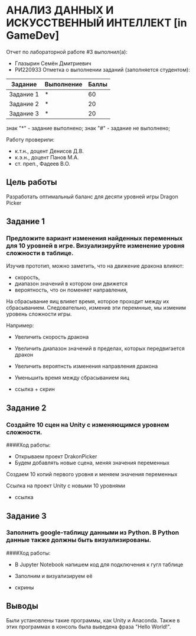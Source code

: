# АНАЛИЗ ДАННЫХ И ИСКУССТВЕННЫЙ ИНТЕЛЛЕКТ [in GameDev]
Отчет по лабораторной работе #3 выполнил(а):
- Глазырин Семён Дмитриевич
- РИ220933
Отметка о выполнении заданий (заполняется студентом):

| Задание | Выполнение | Баллы |
| ------ | ------ | ------ |
| Задание 1 | * | 60 |
| Задание 2 | * | 20 |
| Задание 3 | * | 20 |

знак "*" - задание выполнено; знак "#" - задание не выполнено;

Работу проверили:
- к.т.н., доцент Денисов Д.В.
- к.э.н., доцент Панов М.А.
- ст. преп., Фадеев В.О.

## Цель работы
Разработать оптимальный баланс для десяти уровней игры Dragon Picker

## Задание 1
### Предложите вариант изменения найденных переменных для 10 уровней в игре. Визуализируйте изменение уровня сложности в таблице.
Изучив прототип, можно заметить, что на движение дракона влияют:
- скорость,
- диапазон значений в котором они движется
- вероятность, что он поменяет направления,

На сбрасывание яиц влияет время, которое проходит между их сбрасыванием.
Следовательно, изменив эти перемнные, мы изменим уровень сложности игры.  
  
Например:  
- Увеличить скорость дракона
- Увеличить диапазон значений в пределах, которых передвигается дракон
- Увеличить вероятнсть изменения направления дракона
- Уменьшить время между сбрасыванием яиц

- ссылка + скрин

## Задание 2
### Создайте 10 сцен на Unity с изменяющимся уровнем сложности.
####Ход работы:
- Открываем проект DrakonPicker
- Будем добавлять новые сцена, меняя значения переменных

Создаем 10 копий первого уровня и меняем значения переменных
  
Ссылка на проект Unity c новыми 10 уровнями
- ссылка

## Задание 3
### Заполнить google-таблицу данными из Python. В Python данные также должны быть визуализированы.
####Ход работы:
- В Jupyter Notebook напишем код для подключения к гугл таблице
- Заполним и визуализируем её

- скрины
## Выводы
Были установлены такие программы, как Unity и Anaconda. Также в этих программах в консоль была выведена фраза "Hello World!".
